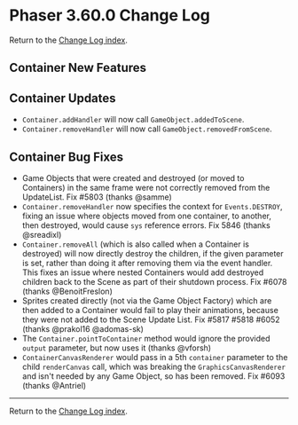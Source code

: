 # Phaser 3.60.0 Change Log

Return to the [Change Log index](CHANGELOG-v3.60.md).

## Container New Features


## Container Updates

* `Container.addHandler` will now call `GameObject.addedToScene`.
* `Container.removeHandler` will now call `GameObject.removedFromScene`.

## Container Bug Fixes

* Game Objects that were created and destroyed (or moved to Containers) in the same frame were not correctly removed from the UpdateList. Fix #5803 (thanks @samme)
* `Container.removeHandler` now specifies the context for `Events.DESTROY`, fixing an issue where objects moved from one container, to another, then destroyed, would cause `sys` reference errors. Fix 5846 (thanks @sreadixl)
* `Container.removeAll` (which is also called when a Container is destroyed) will now directly destroy the children, if the given parameter is set, rather than doing it after removing them via the event handler. This fixes an issue where nested Containers would add destroyed children back to the Scene as part of their shutdown process. Fix #6078 (thanks @BenoitFreslon)
* Sprites created directly (not via the Game Object Factory) which are then added to a Container would fail to play their animations, because they were not added to the Scene Update List. Fix #5817 #5818 #6052 (thanks @prakol16 @adomas-sk)
* The `Container.pointToContainer` method would ignore the provided `output` parameter, but now uses it (thanks @vforsh)
* `ContainerCanvasRenderer` would pass in a 5th `container` parameter to the child `renderCanvas` call, which was breaking the `GraphicsCanvasRenderer` and isn't needed by any Game Object, so has been removed. Fix #6093 (thanks @Antriel)

---------------------------------------

Return to the [Change Log index](CHANGELOG-v3.60.md).
